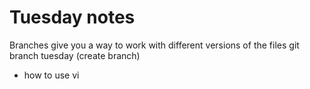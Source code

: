 # Tuesday notes

Branches give you a way to work with different versions of the files
git branch tuesday (create branch)
* how to use vi
